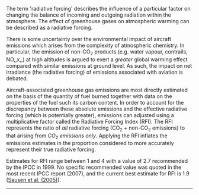 The term 'radiative forcing' describes the influence of a particular
factor on changing the balance of incoming and outgoing radiation within
the atmosphere. The effect of greenhouse gases on atmospheric warming
can be described as a radiative forcing.

There is some uncertainty over the environmental impact of aircraft
emissions which arises from the complexity of atmospheric chemistry. In
particular, the emission of non-CO<sub>2</sub> products (e.g. water vapour,
contrails, NO,,x,,) at high altitudes is argued to exert a *greater*
global warming effect compared with similar emissions at ground level.
As such, the impact on net irradiance (the radiative forcing) of
emissions associated with aviation is debated.

Aircraft-associated greenhouse gas emissions are most directly estimated
on the basis of the quantity of fuel burned together with data on the
properties of the fuel such its carbon content. In order to account for
the discrepancy between these absolute emissions and the effective
radiative forcing (which is potentially greater), emissions can adjusted
using a multiplicative factor called the Radiative Forcing Index (RFI).
The RFI represents the ratio of *all* radiative forcing (CO<sub>2</sub> +
non-CO<sub>2</sub> emissions) to that arising from *CO<sub>2</sub> emissions only*.
Applying the RFI inflates the emissions estimates in the proportion
considered to more accurately represent their true radiative forcing.

Estimates for RFI range between 1 and 4 with a value of 2.7 recommended
by the IPCC in 1999. No specific recommended value was quoted in the
most recent IPCC report (2007), and the current best estimate for RFI is
1.9 ([Sausen et al.
(2005)](http://www.ingentaconnect.com/content/schweiz/mz/2005/00000014/00000004/art00013)).

-----
